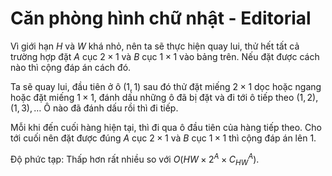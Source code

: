 # Căn phòng hình chữ nhật - Editorial

Vì giới hạn $H$ và $W$ khá nhỏ, nên ta sẽ thực hiện quay lui, thử hết tất cả trường hợp đặt $A$ cục $2\times 1$ và $B$ cục $1\times 1$ vào bảng trên. Nếu đặt được cách nào thì cộng đáp án cách đó.

Ta sẽ quay lui, đầu tiên ở ô $(1,1)$ sau đó thử đặt miếng $2\times 1$ dọc hoặc ngang hoặc đặt miếng $1\times 1$, đánh dấu những ô đã bị đặt và đi tới ô tiếp theo $(1,2), (1,3), \dots$ Ô nào đã đánh dấu rồi thì đi tiếp.

Mỗi khi đến cuối hàng hiện tại, thì đi qua ô đầu tiên của hàng tiếp theo. Cho tới cuối nên đặt được đúng $A$ cục $2\times 1$ và $B$ cục $1\times 1$ thì cộng đáp án lên $1$.

Độ phức tạp: Thấp hơn rất nhiều so với $O(HW\times 2^A\times C_{HW}^A)$.
